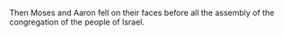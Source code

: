 Then Moses and Aaron fell on their faces before all the assembly of the congregation of the people of Israel.
